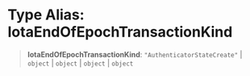 # Type Alias: IotaEndOfEpochTransactionKind

> **IotaEndOfEpochTransactionKind**: `"AuthenticatorStateCreate"` \| `object` \| `object` \| `object` \| `object`
